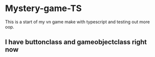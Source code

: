 # Mystery-game-TS
This is a start of my vn game make with typescript and testing out more oop.

## I have buttonclass and gameobjectclass right now
